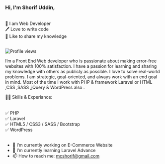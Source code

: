 ### Hi, I'm Shorif Uddin,
<br>
👑 I am Web Developer<br>
🖊️ Love to write code<br>
🎤 Like to share my knowledge<br><br>

![Profile views](https://gpvc.arturio.dev/shorifuddin)  

I’m a Front End Web developer who is passionate about making error-free websites with 100% satisfaction. I have a passion for learning and sharing my knowledge with others as publicly as possible. I love to solve real-world problems. I am strategic, goal-oriented, and always work with an end goal in mind. Most of the time I work with PHP & framework Laravel or HTML ,CSS ,SASS ,jQuery & WordPress also  .

👨‍💻 Skills & Experiance:<br><br><br>
✅ PHP <br>
✅ Laravel <br>
✅ HTML5 / CSS3 / SASS / Bootstrap <br>
✅ WordPress <br><br>


- 🔭 I’m currently working on E-Commerce Website 
- 🌱 I’m currently learning Laravel Advance 
- 📫 How to reach me: mcshorif@gmail.com 


